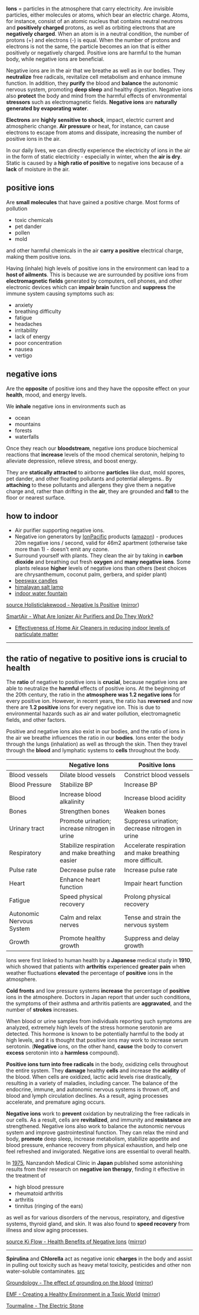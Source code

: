 **Ions** = particles in the atmosphere that carry electricity. Are invisible particles, either molecules or atoms, which bear an electric charge. Atoms, for instance, consist of an atomic nucleus that contains neutral neutrons and **positively charged** protons, as well as orbiting electrons that are **negatively charged**. When an atom is in a neutral condition, the number of protons (+) and electrons (-) is equal. When the number of protons and electrons is not the same, the particle becomes an ion that is either positively or negatively charged. Positive ions are harmful to the human body, while negative ions are beneficial.

Negative ions are in the air that we breathe as well as in our bodies. They **neutralize** free radicals, revitalize cell metabolism and enhance immune function. In addition, they **purify** the blood and **balance** the autonomic nervous system, promoting **deep sleep** and healthy digestion. Negative ions also **protect** the body and mind from the harmful effects of environmental **stressors** such as electromagnetic fields. **Negative ions** are **naturally generated by evaporating water**.

**Electrons** are **highly sensitive to shock**, impact, electric current and atmospheric change. **Air pressure** or heat, for instance, can cause electrons to escape from atoms and dissipate, increasing the number of positive ions in the air.

In our daily lives, we can directly experience the electricity of ions in the air in the form of static electricity - especially in winter, when the **air is dry**. Static is caused by a **high ratio of positive** to negative ions because of a **lack** of moisture in the air.


## positive ions  

Are **small molecules** that have gained a positive charge. Most forms of pollution  

* toxic chemicals
* pet dander
* pollen
* mold

and other harmful chemicals in the air **carry a positive** electrical charge, making them positive ions.

Having (inhale) high levels of positive ions in the environment can lead to a **host of ailments**. This is because we are surrounded by positive ions from **electromagnetic fields** generated by computers, cell phones, and other electronic devices which can **impair brain** function and **suppress** the immune system causing symptoms such as:

* anxiety
* breathing difficulty
* fatigue
* headaches
* irritability
* lack of energy
* poor concentration
* nausea
* vertigo

## negative ions
Are the **opposite** of positive ions and they have the opposite effect on your **health**, mood, and energy levels.

We **inhale** negative ions in environments such as

* ocean
* mountains
* forests
* waterfalls

Once they reach our **bloodstream**, negative ions produce biochemical reactions that **increase** levels of the mood chemical serotonin, helping to alleviate depression, relieve stress, and boost energy.

They are **statically attracted** to airborne **particles** like dust, mold spores, pet dander, and other floating pollutants and potential allergens.. By **attaching** to these pollutants and allergens they give them a negative charge and, rather than drifting in the **air**, they are grounded and **fall** to the floor or nearest surface.  

## how to indoor

* Air purifier supporting negative ions.
* Negative ion generators by [IonPacific](https://ionbox.net/) products ([amazon](https://www.amazon.com/s?k=IonPacific)) - produces 20m negative ions / second, valid for 46m2 apartment (otherwise take more than 1) - doesn't emit any ozone. 
* Surround yourself with plants. They clean the air by taking in **carbon dioxide** and breathing out fresh **oxygen** and **many negative ions**. Some plants release **higher** levels of negative ions than others (best choices are chrysanthemum, coconut palm, gerbera, and spider plant)
* [beeswax candles](https://www.amazon.com/dp/B073DJK4G7)
* [himalayan salt lamp](https://www.amazon.com/dp/B07BC6KZ2V)
* [indoor water fountain](https://www.amazon.com/dp/B07JZF5F67)

[source Holisticlakewood - Negative Is Positive](https://holisticlakewood.com/when-a-negative-is-positive/) ([mirror](https://www.dropbox.com/s/0lv03poefjogeeq/Holisticlakewood%20-%20Negative%20Is%20Positive.pdf?dl=1))

[SmartAir - What Are Ionizer Air Purifiers and Do They Work?](https://smartairfilters.com/en/blog/do-ionizer-air-purifier-work/)  

  * [Effectiveness of Home Air Cleaners in reducing indoor levels of particulate matter](https://www.researchgate.net/publication/236004768_Effectiveness_of_Home_Air_Cleaners_in_Reducing_Indoor_Levels_of_Particles)

----------

## the ratio of negative to positive ions is crucial to health

The **ratio** of negative to positive ions is **crucial**, because negative ions are able to neutralize the **harmful** effects of positive ions. At the beginning of the 20th century, the ratio in the **atmosphere was 1.2 negative ions** for every positive ion. However, in recent years, the ratio has **reversed** and now there are **1.2 positive** ions for every negative ion. This is due to environmental hazards such as air and water pollution, electromagnetic fields, and other factors.

Positive and negative ions also exist in our bodies, and the ratio of ions in the air we breathe influences the ratio in our **bodies**. Ions enter the body through the lungs (inhalation) as well as through the skin. Then they travel through the **blood** and lymphatic systems to **cells** throughout the body.

|                          | Negative Ions                                   | Positive Ions                                             |
|--------------------------|-------------------------------------------------|-----------------------------------------------------------|
| Blood vessels            | Dilate blood vessels                            | Constrict blood vessels                                   |
| Blood Pressure           | Stabilize BP                                    | Increase BP                                               |
| Blood                    | Increase blood alkalinity                       | Increase blood acidity                                    |
| Bones                    | Strengthen bones                                | Weaken bones                                              |
| Urinary tract            | Promote urination; increase nitrogen in urine   | Suppress urination; decrease nitrogen in urine            |
| Respiratory              | Stabilize respiration and make breathing easier | Accelerate respiration and make breathing more difficult. |
| Pulse rate               | Decrease pulse rate                             | Increase pulse rate                                       |
| Heart                    | Enhance heart function                          | Impair heart function                                     |
| Fatigue                  | Speed physical recovery                         | Prolong physical recovery                                 |
| Autonomic Nervous System | Calm and relax nerves                           | Tense and strain the nervous system                       |
| Growth                   | Promote healthy growth                          | Suppress and delay growth                                 |

Ions were first linked to human health by a **Japanese** medical study in **1910**, which showed that patients with **arthritis** experienced **greater pain** when weather fluctuations **elevated** the percentage of **positive** ions in the atmosphere.

**Cold fronts** and low pressure systems **increase** the percentage of **positive** ions in the atmosphere. Doctors in Japan report that under such conditions, the symptoms of their asthma and arthritis patients are **aggravated**, and the number of **strokes** increases.

When blood or urine samples from individuals reporting such symptoms are analyzed, extremely high levels of the stress hormone serotonin are detected. This hormone is known to be potentially harmful to the body at high levels, and it is thought that positive ions may work to increase serum serotonin. (**Negative** ions, on the other hand, **cause** the body to convert **excess** serotonin into a **harmless** compound).

**Positive ions turn into free radicals** in the body, oxidizing cells throughout the entire system. They **damage** healthy **cells** and increase the **acidity** of the blood. When cells are oxidized, lactic acid levels rise drastically, resulting in a variety of maladies, including cancer. The balance of the endocrine, immune, and autonomic nervous systems is thrown off, and blood and lymph circulation declines. As a result, aging processes accelerate, and premature aging occurs.

**Negative ions** work to **prevent** oxidation by neutralizing the free radicals in our cells. As a result, cells are **revitalized**, and immunity and **resistance** are strengthened. Negative ions also work to balance the autonomic nervous system and improve gastrointestinal function. They can relax the mind and body, **promote** deep sleep, increase metabolism, stabilize appetite and blood pressure, enhance recovery from physical exhaustion, and help one feel refreshed and invigorated. Negative ions are essential to overall health.

In [1975](https://books.google.cz/books?id=sqtdDwAAQBAJ&lpg=PT76&ots=dx33svdh3y&dq=%22Nanzandoh%20Medical%20Clinic%22%201975&pg=PT76#v=onepage&q=%22Nanzandoh%20Medical%20Clinic%22%201975&f=false), Nanzandoh Medical Clinic in **Japan** published some astonishing results from their research on **negative ion therapy**, finding it effective in the treatment of 

* high blood pressure
* rheumatoid arthritis
* arthritis
* tinnitus (ringing of the ears)

as well as for various disorders of the nervous, respiratory, and digestive systems, thyroid gland, and skin. It was also found to **speed recovery** from illness and slow aging processes.

[source Ki Flow - Health Benefits of Negative Ions](https://web.archive.org/web/20120126021314/http://www.kiflow.com/info/ions.html) ([mirror](https://www.dropbox.com/s/ppiqrulza38b50m/Ki%20Flow%20-%20Health%20Benefits%20of%20Negative%20Ions.pdf?dl=1))


----------


**Spirulina** and **Chlorella** act as negative ionic **charges** in the body and assist in pulling out toxicity such as heavy metal toxicity, pesticides and other non water-soluble contaminates. [src](https://ama-veda.com/630/)

[Groundology - The effect of grounding on the blood](https://www.groundology.co.uk/scientific-research) ([mirror](https://www.dropbox.com/s/hma9ghww4hsunkk/The%20effect%20of%20grounding%20on%20the%20blood.pdf?dl=1))  

[EMF - Creating a Healthy Environment in a Toxic World](https://www.safespaceprotection.com/emf-health-risks/what-is-emf/) ([mirror](https://www.dropbox.com/s/bbd66534z4twiur/Creating%20a%20Healthy%20Environment%20in%20a%20Toxic%20World.pdf?dl=1))

[Tourmaline - The Electric Stone](https://www.tinnitustalk.com/threads/the-benefits-of-negative-ions-and-my-hair-dryer.383/)